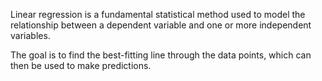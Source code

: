 Linear regression is a fundamental statistical method used to model the relationship 
between a dependent variable and one or more independent variables. 

The goal is to find the best-fitting line through the data points, 
which can then be used to make predictions.
